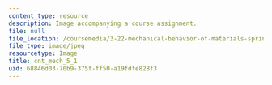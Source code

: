 ```yaml
---
content_type: resource
description: Image accompanying a course assignment.
file: null
file_location: /coursemedia/3-22-mechanical-behavior-of-materials-spring-2008/68846d0370b9375fff50a19fdfe828f3_cnt_mech_5_1.jpg
file_type: image/jpeg
resourcetype: Image
title: cnt_mech_5_1
uid: 68846d03-70b9-375f-ff50-a19fdfe828f3
---
```

